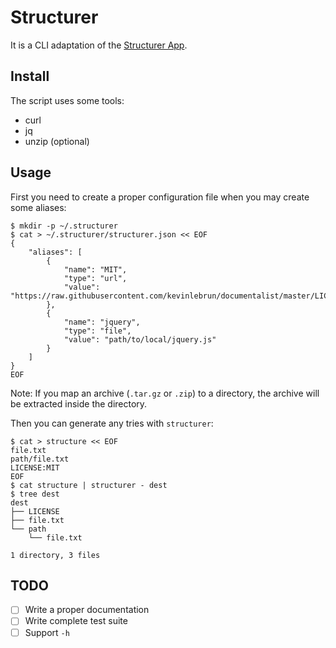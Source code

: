 # Structurer

It is a CLI adaptation of the [Structurer App](https://code.tutsplus.com/articles/free-mac-utility-app-structurer--net-17153).

## Install

The script uses some tools:

 - curl
 - jq
 - unzip (optional)

## Usage

First you need to create a proper configuration file when you may create some aliases:

```
$ mkdir -p ~/.structurer
$ cat > ~/.structurer/structurer.json << EOF
{
    "aliases": [
        {
            "name": "MIT",
            "type": "url",
            "value": "https://raw.githubusercontent.com/kevinlebrun/documentalist/master/LICENSE"
        },
        {
            "name": "jquery",
            "type": "file",
            "value": "path/to/local/jquery.js"
        }
    ]
}
EOF
```

Note: If you map an archive (`.tar.gz` or `.zip`) to a directory, the archive will be extracted inside the directory.

Then you can generate any tries with `structurer`:

```
$ cat > structure << EOF
file.txt
path/file.txt
LICENSE:MIT
EOF
$ cat structure | structurer - dest
$ tree dest
dest
├── LICENSE
├── file.txt
└── path
    └── file.txt

1 directory, 3 files
```

## TODO

 - [ ] Write a proper documentation
 - [ ] Write complete test suite
 - [ ] Support `-h`
